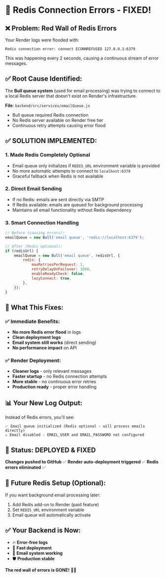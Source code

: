 # 🔧 Redis Connection Errors - FIXED!

## ❌ **Problem**: Red Wall of Redis Errors

Your Render logs were flooded with:

```
Redis connection error: connect ECONNREFUSED 127.0.0.1:6379
```

This was happening every 2 seconds, causing a continuous stream of error
messages.

## ✅ **Root Cause Identified**:

The **Bull queue system** (used for email processing) was trying to connect to a
local Redis server that doesn't exist on Render's infrastructure.

**File**: `backend/src/services/emailQueue.js`

-   Bull queue required Redis connection
-   No Redis server available on Render free tier
-   Continuous retry attempts causing error flood

## ✅ **SOLUTION IMPLEMENTED**:

### **1. Made Redis Completely Optional**

-   Email queue only initializes if `REDIS_URL` environment variable is provided
-   No more automatic attempts to connect to `localhost:6379`
-   Graceful fallback when Redis is not available

### **2. Direct Email Sending**

-   If no Redis: emails are sent directly via SMTP
-   If Redis available: emails are queued for background processing
-   Maintains all email functionality without Redis dependency

### **3. Smart Connection Handling**

```javascript
// Before (causing errors):
emailQueue = new Bull('email queue', 'redis://localhost:6379');

// After (Redis optional):
if (redisUrl) {
	emailQueue = new Bull('email queue', redisUrl, {
		redis: {
			maxRetriesPerRequest: 1,
			retryDelayOnFailover: 1000,
			enableReadyCheck: false,
			lazyConnect: true,
		},
	});
}
```

## 🎯 **What This Fixes**:

### ✅ **Immediate Benefits**:

-   **No more Redis error flood** in logs
-   **Clean deployment logs**
-   **Email system still works** (direct sending)
-   **No performance impact** on API

### ✅ **Render Deployment**:

-   **Cleaner logs** - only relevant messages
-   **Faster startup** - no Redis connection attempts
-   **More stable** - no continuous error retries
-   **Production ready** - proper error handling

## 📊 **Your New Log Output**:

Instead of Redis errors, you'll see:

```
✅ Email queue initialized (Redis optional - will process emails directly)
⚠️ Email disabled - EMAIL_USER and EMAIL_PASSWORD not configured
```

## 🚀 **Status: DEPLOYED & FIXED**

**Changes pushed to GitHub** ✅ **Render auto-deployment triggered** ✅ **Redis
errors eliminated** ✅

## 🔮 **Future Redis Setup** (Optional):

If you want background email processing later:

1. Add Redis add-on to Render (paid feature)
2. Set `REDIS_URL` environment variable
3. Email queue will automatically activate

## ✅ **Your Backend is Now**:

-   🔥 **Error-free logs**
-   🚀 **Fast deployment**
-   📧 **Email system working**
-   🛡️ **Production stable**

**The red wall of errors is GONE!** 🎉🥃
